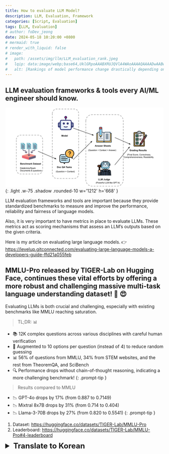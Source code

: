 ```yaml
---
title: How to evaluate LLM Model?
description: LLM, Evaluation, Framework
categories: [Script, Evaluation]
tags: [LLM, Evaluation]
# author: foDev_jeong
date: 2024-05-18 10:20:00 +0800
# mermaid: true
# render_with_liquid: false
# image:
#   path: /assets/img/llm/LLM_evaluation_rank.jpeg
#   lqip: data:image/webp;base64,UklGRpoAAABXRUJQVlA4WAoAAAAQAAAADwAABwAAQUxQSDIAAAARL0AmbZurmr57yyIiqE8oiG0bejIYEQTgqiDA9vqnsUSI6H+oAERp2HZ65qP/VIAWAFZQOCBCAAAA8AEAnQEqEAAIAAVAfCWkAALp8sF8rgRgAP7o9FDvMCkMde9PK7euH5M1m6VWoDXf2FkP3BqV0ZYbO6NA/VFIAAAA
#   alt: [Rankings of model performance change drastically depending on which LLM is used as the judge on KILT-NQ]
---
```



## LLM evaluation frameworks & tools every AI/ML engineer should know.

![ LLM evaluation frameworks ](/assets/img/news/Evaluate_llm_guid.png){: .light .w-75 .shadow .rounded-10 w='1212' h='668' }

LLM evaluation frameworks and tools are important because they provide standardized benchmarks to measure and improve the performance, reliability and fairness of language models. 

Also, it is very important to have metrics in place to evaluate LLMs. These metrics act as scoring mechanisms that assess an LLM’s outputs based on the given criteria. 

Here is my article on evaluating large language models. 👉<https://levelup.gitconnected.com/evaluating-large-language-models-a-developers-guide-ffd21a055feb>


## MMLU-Pro released by TIGER-Lab on Hugging Face, continues these vital efforts by offering a more robust and challenging massive multi-task language understanding dataset! 🎉 😍

Evaluating LLMs is both crucial and challenging, especially with existing benchmarks like MMLU reaching saturation. 

> TL;DR: 📊
- 📚 12K complex questions across various disciplines with careful human verification
- 🔢 Augmented to 10 options per question (instead of 4) to reduce random guessing
- 📊 56% of questions from MMLU, 34% from STEM websites, and the rest from TheoremQA, and SciBench
- 🔍 Performance drops without chain-of-thought reasoning, indicating a more challenging benchmark!
{: .prompt-tip }


> Results compared to MMLU
- 📉 GPT-4o drops by 17% (from 0.887 to 0.7149)
- 📉 Mixtral 8x7B drops by 31% (from 0.714 to 0.404)
- 📉 Llama-3-70B drops by 27% (from 0.820 to 0.5541)
{: .prompt-tip }



1. Dataset: <https://huggingface.co/datasets/TIGER-Lab/MMLU-Pro>
2. Leaderboard: <https://huggingface.co/datasets/TIGER-Lab/MMLU-Pro#4-leaderboard>


<details markdown="1">
<summary style= "font-size:24px; line-height:24px; font-weight:bold; cursor:pointer;" > Translate to Korean </summary>

* * * 


## 모든 AI/ML 엔지니어가 알아야 할 해시태그#LLM 평가 프레임워크 및 도구.

![ LLM evaluation frameworks ](/assets/img/news/Evaluate_llm_guid.png){: .light .w-75 .shadow .rounded-10 w='1212' h='668' }

LLM 평가 프레임워크와 툴은 언어 모델의 성능, 신뢰성 및 공정성을 측정하고 개선하기 위한 표준화된 벤치마크를 제공하기 때문에 중요합니다. 

또한 LLM을 평가하기 위한 메트릭을 마련하는 것이 매우 중요합니다. 이러한 메트릭은 주어진 기준에 따라 LLM의 출력을 평가하는 스코어링 메커니즘 역할을 합니다. 

다음은 대규모 언어 모델 평가에 대한 기사입니다. 👉<https://levelup.gitconnected.com/evaluating-large-language-models-a-developers-guide-ffd21a055feb>


## Hugging Face TIGER-Lab에서 출시한 MMLU-Pro는 보다 강력하고 도전적인 대규모 다중 작업 언어 이해 데이터 세트를 제공하여 이러한 중요한 노력을 계속합니다! 🎉 😍

LLM을 평가하는 것은 중요하면서도 어려운 일이며, 특히 MMLU와 같은 기존 벤치마크가 포화 상태에 도달한 상황에서는 더욱 그렇습니다.

> TL;DR: 📊
- 📚 신중한 인적 검증을 통해 다양한 분야에 걸친 12K개의 복잡한 질문
- 🔢 무작위 추측을 줄이기 위해 질문당 4개가 아닌 10개의 옵션으로 늘어났습니다.
- 📊 질문의 56%는 MMLU, 34%는 STEM 웹사이트, 나머지는 TheoremQA 및 SciBench에서 나왔습니다.
- 🔍 생각의 연쇄 추론 없이 성능이 떨어지며, 이는 더 어려운 벤치마크를 나타냅니다!
{: .prompt-tip }

> MMLU와 비교한 결과
- 📉 GPT-4o는 17% 하락(0.887에서 0.7149로)
- 📉 Mixtral 8x7B 31% 감소(0.714에서 0.404로)
- 📉 라마-3-70B 27% 하락(0.820에서 0.5541로)
{: .prompt-tip }


1. 데이터 세트: <https://huggingface.co/datasets/TIGER-Lab/MMLU-Pro>
2. 리더보드: <https://huggingface.co/datasets/TIGER-Lab/MMLU-Pro#4-leaderboard>

</details>